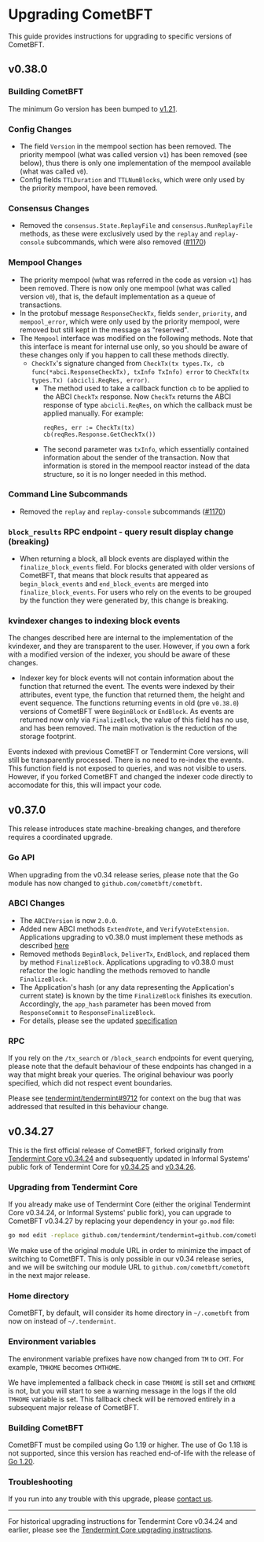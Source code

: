 # Upgrading CometBFT

This guide provides instructions for upgrading to specific versions of CometBFT.

## v0.38.0

### Building CometBFT

The minimum Go version has been bumped to [v1.21][go121].

### Config Changes

* The field `Version` in the mempool section has been removed. The priority
  mempool (what was called version `v1`) has been removed (see below), thus
  there is only one implementation of the mempool available (what was called
  `v0`).
* Config fields `TTLDuration` and `TTLNumBlocks`, which were only used by the priority
  mempool, have been removed.

### Consensus Changes

* Removed the `consensus.State.ReplayFile` and `consensus.RunReplayFile`
  methods, as these were exclusively used by the `replay` and `replay-console`
  subcommands, which were also removed
  ([\#1170](https://github.com/cometbft/cometbft/pull/1170))

### Mempool Changes

* The priority mempool (what was referred in the code as version `v1`) has been
  removed. There is now only one mempool (what was called version `v0`), that
  is, the default implementation as a queue of transactions.
* In the protobuf message `ResponseCheckTx`, fields `sender`, `priority`, and
  `mempool_error`, which were only used by the priority mempool, were removed
  but still kept in the message as "reserved".
* The `Mempool` interface was modified on the following methods. Note that this
  interface is meant for internal use only, so you should be aware of these
  changes only if you happen to call these methods directly.
  - `CheckTx`'s signature changed from
    `CheckTx(tx types.Tx, cb func(*abci.ResponseCheckTx), txInfo TxInfo) error`
    to `CheckTx(tx types.Tx) (abcicli.ReqRes, error)`.
    - The method used to take a callback function `cb` to be applied to the ABCI
    `CheckTx` response. Now `CheckTx` returns the ABCI response of type
    `abcicli.ReqRes`, on which the callback must be applied manually. For
    example:
      ```golang
      reqRes, err := CheckTx(tx)
      cb(reqRes.Response.GetCheckTx())
      ```
    - The second parameter was `txInfo`, which essentially contained information
    about the sender of the transaction. Now that information is stored in the
    mempool reactor instead of the data structure, so it is no longer needed in
    this method.

### Command Line Subcommands

* Removed the `replay` and `replay-console` subcommands
  ([\#1170](https://github.com/cometbft/cometbft/pull/1170))

### `block_results` RPC endpoint - query result display change (breaking)

* When returning a block, all block events are displayed within the `finalize_block_events` field.
 For blocks generated with older versions of CometBFT,  that means that block results that appeared
 as `begin_block_events` and `end_block_events` are merged into `finalize_block_events`.
 For users who rely on the events to be grouped by the function they were generated by, this change
 is breaking.

### kvindexer changes to indexing block events

The changes described here are internal to the implementation of the kvindexer, and they are transparent to the
user. However, if you own a fork with a modified version of the indexer, you should be aware of these changes.

* Indexer key for block events will not contain information about the function that returned the event.
The events were indexed by their attributes, event type, the function that returned them, the height and
event sequence. The functions returning events in old (pre `v0.38.0`) versions of CometBFT were `BeginBlock` or `EndBlock`.
As events are returned now only via `FinalizeBlock`, the value of this field has no use, and has been removed.
The main motivation is the reduction of the storage footprint.

Events indexed with previous CometBFT or Tendermint Core versions, will still be transparently processed.
There is no need to re-index the events. This function field is not exposed to queries, and was not
visible to users. However, if you forked CometBFT and changed the indexer code directly to accomodate for this,
this will impact your code.

## v0.37.0

This release introduces state machine-breaking changes, and therefore requires a
coordinated upgrade.

### Go API

When upgrading from the v0.34 release series, please note that the Go module has
now changed to `github.com/cometbft/cometbft`.

### ABCI Changes

* The `ABCIVersion` is now `2.0.0`.
* Added new ABCI methods `ExtendVote`, and `VerifyVoteExtension`.
  Applications upgrading to v0.38.0 must implement these methods as described
  [here](./spec/abci/abci%2B%2B_comet_expected_behavior.md#adapting-existing-applications-that-use-abci)
* Removed methods `BeginBlock`, `DeliverTx`, `EndBlock`, and replaced them by
  method `FinalizeBlock`. Applications upgrading to v0.38.0 must refactor
  the logic handling the methods removed to handle `FinalizeBlock`.
* The Application's hash (or any data representing the Application's current state)
  is known by the time `FinalizeBlock` finishes its execution.
  Accordingly, the `app_hash` parameter has been moved from `ResponseCommit`
  to `ResponseFinalizeBlock`.
* For details, please see the updated [specification](spec/abci/README.md)


### RPC

If you rely on the `/tx_search` or `/block_search` endpoints for event querying,
please note that the default behaviour of these endpoints has changed in a way
that might break your queries. The original behaviour was poorly specified,
which did not respect event boundaries.

Please see
[tendermint/tendermint\#9712](https://github.com/tendermint/tendermint/issues/9712)
for context on the bug that was addressed that resulted in this behaviour
change.

## v0.34.27

This is the first official release of CometBFT, forked originally from
[Tendermint Core v0.34.24][v03424] and subsequently updated in Informal Systems'
public fork of Tendermint Core for [v0.34.25][v03425] and [v0.34.26][v03426].

### Upgrading from Tendermint Core

If you already make use of Tendermint Core (either the original Tendermint Core
v0.34.24, or Informal Systems' public fork), you can upgrade to CometBFT
v0.34.27 by replacing your dependency in your `go.mod` file:

```bash
go mod edit -replace github.com/tendermint/tendermint=github.com/cometbft/cometbft@v0.34.27
```

We make use of the original module URL in order to minimize the impact of
switching to CometBFT. This is only possible in our v0.34 release series, and we
will be switching our module URL to `github.com/cometbft/cometbft` in the next
major release.

### Home directory

CometBFT, by default, will consider its home directory in `~/.cometbft` from now
on instead of `~/.tendermint`.

### Environment variables

The environment variable prefixes have now changed from `TM` to `CMT`. For
example, `TMHOME` becomes `CMTHOME`.

We have implemented a fallback check in case `TMHOME` is still set and `CMTHOME`
is not, but you will start to see a warning message in the logs if the old
`TMHOME` variable is set. This fallback check will be removed entirely in a
subsequent major release of CometBFT.

### Building CometBFT

CometBFT must be compiled using Go 1.19 or higher. The use of Go 1.18 is not
supported, since this version has reached end-of-life with the release of [Go 1.20][go120].

### Troubleshooting

If you run into any trouble with this upgrade, please [contact us][discussions].

---

For historical upgrading instructions for Tendermint Core v0.34.24 and earlier,
please see the [Tendermint Core upgrading instructions][tmupgrade].

[v03424]: https://github.com/tendermint/tendermint/releases/tag/v0.34.24
[v03425]: https://github.com/informalsystems/tendermint/releases/tag/v0.34.25
[v03426]: https://github.com/informalsystems/tendermint/releases/tag/v0.34.26
[discussions]: https://github.com/cometbft/cometbft/discussions
[tmupgrade]: https://github.com/tendermint/tendermint/blob/35581cf54ec436b8c37fabb43fdaa3f48339a170/UPGRADING.md
[go120]: https://go.dev/blog/go1.20
[go121]: https://go.dev/blog/go1.21
